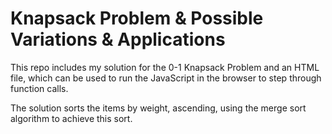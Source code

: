 # Knapsack Problem & Possible Variations & Applications

 This repo includes my solution for the 0-1 Knapsack Problem and an HTML file, which can be used to run the JavaScript in the browser to step through function calls.

 The solution sorts the items by weight, ascending, using the merge sort algorithm to achieve this sort.

 